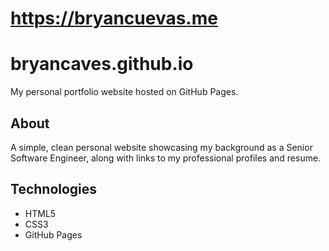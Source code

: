 # https://bryancuevas.me

# bryancaves.github.io

My personal portfolio website hosted on GitHub Pages.

## About

A simple, clean personal website showcasing my background as a Senior Software Engineer, along with links to my professional profiles and resume.

## Technologies

- HTML5
- CSS3
- GitHub Pages